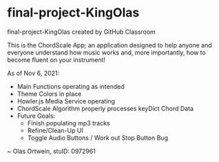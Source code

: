 # final-project-KingOlas
final-project-KingOlas created by GitHub Classroom

This is the ChordScale App; an application designed to help anyone and everyone understand how music works and, more importantly, how to become fluent on your instrument!

As of Nov 6, 2021:
  - Main Functions operating as intended
  - Theme Colors in place
  - Howler.js Media Service operating
  - ChordScale Algorithm properly processes keyDict Chord Data
  - Future Goals: 
      - Finish populating mp3 tracks
      - Refine/Clean-Up UI
      - Toggle Audio Buttons / Work out Stop Button Bug

~ Olas Ortwein, stuID: 0972961
